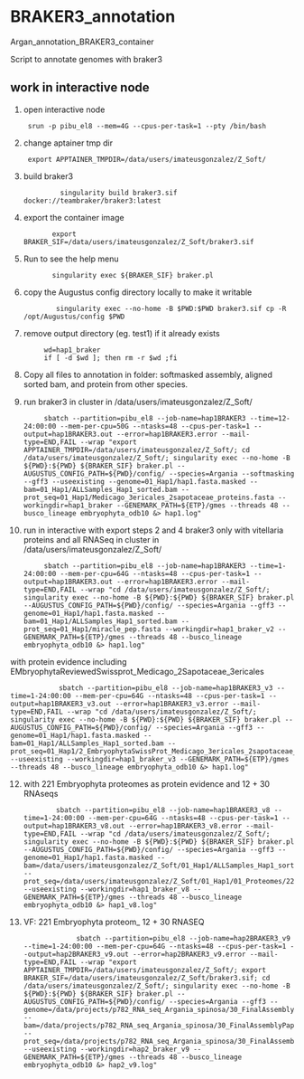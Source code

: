 # BRAKER3_annotation
Argan_annotation_BRAKER3_container


Script to annotate genomes with braker3


## work in interactive node

1. open interactive node

        srun -p pibu_el8 --mem=4G --cpus-per-task=1 --pty /bin/bash

2. change aptainer tmp dir

        export APPTAINER_TMPDIR=/data/users/imateusgonzalez/Z_Soft/
   
3. build braker3

                singularity build braker3.sif docker://teambraker/braker3:latest
   
4.   export the container image

                export BRAKER_SIF=/data/users/imateusgonzalez/Z_Soft/braker3.sif
     
6.   Run to see the help menu
   
                singularity exec ${BRAKER_SIF} braker.pl

7. copy the Augustus config directory locally to make it writable

               singularity exec --no-home -B $PWD:$PWD braker3.sif cp -R /opt/Augustus/config $PWD
   
8.   remove output directory (eg. test1) if it already exists

              wd=hap1_braker
              if [ -d $wd ]; then rm -r $wd ;fi


9.  Copy all files to annotation in folder: softmasked assembly, aligned sorted bam, and protein from other species.
  
10.  run braker3 in cluster in /data/users/imateusgonzalez/Z_Soft/
    
              sbatch --partition=pibu_el8 --job-name=hap1BRAKER3 --time=12-24:00:00 --mem-per-cpu=50G --ntasks=48 --cpus-per-task=1 --output=hap1BRAKER3.out --error=hap1BRAKER3.error --mail-type=END,FAIL --wrap "export APPTAINER_TMPDIR=/data/users/imateusgonzalez/Z_Soft/; cd /data/users/imateusgonzalez/Z_Soft/; singularity exec --no-home -B ${PWD}:${PWD} ${BRAKER_SIF} braker.pl --AUGUSTUS_CONFIG_PATH=${PWD}/config/ --species=Argania --softmasking --gff3 --useexisting --genome=01_Hap1/hap1.fasta.masked --bam=01_Hap1/ALLSamples_Hap1_sorted.bam --prot_seq=01_Hap1/Medicago_3ericales_2sapotaceae_proteins.fasta --workingdir=hap1_braker --GENEMARK_PATH=${ETP}/gmes --threads 48 --busco_lineage embryophyta_odb10 &> hap1.log"

11.  run in interactive with export steps 2 and 4 braker3 only with vitellaria proteins and all RNASeq in cluster in /data/users/imateusgonzalez/Z_Soft/
    
              sbatch --partition=pibu_el8 --job-name=hap1BRAKER3 --time=1-24:00:00 --mem-per-cpu=64G --ntasks=48 --cpus-per-task=1 --output=hap1BRAKER3.out --error=hap1BRAKER3.error --mail-type=END,FAIL --wrap "cd /data/users/imateusgonzalez/Z_Soft/; singularity exec --no-home -B ${PWD}:${PWD} ${BRAKER_SIF} braker.pl --AUGUSTUS_CONFIG_PATH=${PWD}/config/ --species=Argania --gff3 --genome=01_Hap1/hap1.fasta.masked --bam=01_Hap1/ALLSamples_Hap1_sorted.bam --prot_seq=01_Hap1/miracle_pep.fasta --workingdir=hap1_braker_v2 --GENEMARK_PATH=${ETP}/gmes --threads 48 --busco_lineage embryophyta_odb10 &> hap1.log"

with protein evidence including EMbryophytaReviewedSwissprot_Medicago_2Sapotaceae_3ericales

                sbatch --partition=pibu_el8 --job-name=hap1BRAKER3_v3 --time=1-24:00:00 --mem-per-cpu=64G --ntasks=48 --cpus-per-task=1 --output=hap1BRAKER3_v3.out --error=hap1BRAKER3_v3.error --mail-type=END,FAIL --wrap "cd /data/users/imateusgonzalez/Z_Soft/; singularity exec --no-home -B ${PWD}:${PWD} ${BRAKER_SIF} braker.pl --AUGUSTUS_CONFIG_PATH=${PWD}/config/ --species=Argania --gff3 --genome=01_Hap1/hap1.fasta.masked --bam=01_Hap1/ALLSamples_Hap1_sorted.bam --prot_seq=01_Hap1/2_EmbryophytaSwissProt_Medicago_3ericales_2sapotaceae_proteins.fasta --useexisting --workingdir=hap1_braker_v3 --GENEMARK_PATH=${ETP}/gmes --threads 48 --busco_lineage embryophyta_odb10 &> hap1.log"

12. with 221 Embryophyta proteomes as protein evidence and 12 + 30 RNAseqs 

                sbatch --partition=pibu_el8 --job-name=hap1BRAKER3_v8 --time=1-24:00:00 --mem-per-cpu=64G --ntasks=48 --cpus-per-task=1 --output=hap1BRAKER3_v8.out --error=hap1BRAKER3_v8.error --mail-type=END,FAIL --wrap "cd /data/users/imateusgonzalez/Z_Soft/; singularity exec --no-home -B ${PWD}:${PWD} ${BRAKER_SIF} braker.pl --AUGUSTUS_CONFIG_PATH=${PWD}/config/ --species=Argania --gff3 --genome=01_Hap1/hap1.fasta.masked --bam=/data/users/imateusgonzalez/Z_Soft/01_Hap1/ALLSamples_Hap1_sorted.bam,/data/projects/p782_RNA_seq_Argania_spinosa/21_GenomeAnnotation/02_HISAT2_mapping/01_Hap1/PRJNA863910_30samples_Hap1_sorted.bam --prot_seq=/data/users/imateusgonzalez/Z_Soft/01_Hap1/01_Proteomes/221_Uniprot_Embryophyta_Protome.fasta --useexisting --workingdir=hap1_braker_v8 --GENEMARK_PATH=${ETP}/gmes --threads 48 --busco_lineage embryophyta_odb10 &> hap1_v8.log"



13. VF: 221 Embryophyta proteom_ 12 + 30 RNASEQ

                     sbatch --partition=pibu_el8 --job-name=hap2BRAKER3_v9 --time=1-24:00:00 --mem-per-cpu=64G --ntasks=48 --cpus-per-task=1 --output=hap2BRAKER3_v9.out --error=hap2BRAKER3_v9.error --mail-type=END,FAIL --wrap "export APPTAINER_TMPDIR=/data/users/imateusgonzalez/Z_Soft/; export BRAKER_SIF=/data/users/imateusgonzalez/Z_Soft/braker3.sif; cd /data/users/imateusgonzalez/Z_Soft/; singularity exec --no-home -B ${PWD}:${PWD} ${BRAKER_SIF} braker.pl --AUGUSTUS_CONFIG_PATH=${PWD}/config/ --species=Argania --gff3 --genome=/data/projects/p782_RNA_seq_Argania_spinosa/30_FinalAssemblyPaper/04_RNAseqMapping/02_hap2/Aspinosa_hap2.fa.masked --bam=/data/projects/p782_RNA_seq_Argania_spinosa/30_FinalAssemblyPaper/04_RNAseqMapping/02_hap2/Ufribourg_12samples_Hap2_sorted.bam,/data/projects/p782_RNA_seq_Argania_spinosa/30_FinalAssemblyPaper/04_RNAseqMapping/02_hap2/PRJNA863910_30samples_Hap2_sorted.bam --prot_seq=/data/projects/p782_RNA_seq_Argania_spinosa/30_FinalAssemblyPaper/05_BRAKER3/Ref_proteomes/221_Embryophyta_proteomes.fasta --useexisting --workingdir=hap2_braker_v9 --GENEMARK_PATH=${ETP}/gmes --threads 48 --busco_lineage embryophyta_odb10 &> hap2_v9.log"



